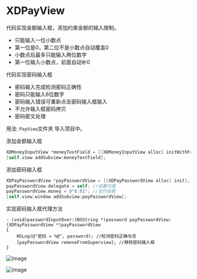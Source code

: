 # XDPayView

代码实现金额输入框，添加约束金额的输入限制。

- 只能输入一位小数点
- 第一位是0，第二位不是小数点自动覆盖0
- 小数点后最多只能输入两位数字
- 第一位输入小数点，前面自动补0

代码实现密码输入框

- 密码输入完成检测密码正确性
- 密码只能输入6位数字
- 密码输入错误可重新点击密码输入框输入
- 不允许输入框密码拷贝
- 密码密文处理

用法: `PayView`文件夹 导入项目中。

添加金额输入框

```Objective-C
XDMoneyInputView *moneyTextField = [[XDMoneyInputView alloc] initWithFrame:CGRectMake(30, 50, self.view.frame.size.width - 60, 50)];
[self.view addSubview:moneyTextField];
```

添加密码输入框

```Objective-C
XDPayPasswordView *payPasswordView = [[XDPayPasswordView alloc] init];
payPasswordView.delegate = self; //设置代理
payPasswordView.money = @"0.01"; //支付金额
[self.view.window addSubview:payPasswordView];
```

实现密码输入框代理方法

```OC
- (void)passwordInputOver:(NSString *)password payPasswordView:(XDPayPasswordView *)payPasswordView
{
    NSLog(@"密码 = %@", password); //检测密码正确与否
    [payPasswordView removeFromSuperview]; //移除密码输入框
}
```

![image](http://oalg33nuc.bkt.clouddn.com/image/QQ20160724-0.png)


![image](http://oalg33nuc.bkt.clouddn.com/image/QQ20160724-1.png)
